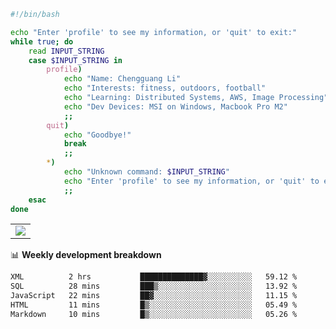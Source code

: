 ```bash
#!/bin/bash

echo "Enter 'profile' to see my information, or 'quit' to exit:"
while true; do
    read INPUT_STRING
    case $INPUT_STRING in
        profile)
            echo "Name: Chengguang Li"
            echo "Interests: fitness, outdoors, football"
            echo "Learning: Distributed Systems, AWS, Image Processing"
            echo "Dev Devices: MSI on Windows, Macbook Pro M2"
            ;;
        quit)
            echo "Goodbye!"
            break
            ;;
        *)
            echo "Unknown command: $INPUT_STRING"
            echo "Enter 'profile' to see my information, or 'quit' to exit:"
            ;;
    esac
done

```

<!--Contribution Graph-->
<table>
  <tr>
    <td>
      <picture>
        <source media="(prefers-color-scheme: light)" srcset="https://github-readme-activity-graph.vercel.app/graph?username=chengguang-li&theme=xcode&bg_color=FF000000&color=000000&hide_border=true" />
        <img src="https://github-readme-activity-graph.vercel.app/graph?username=chengguang-li&theme=xcode&bg_color=FF000000&hide_border=true" />
      </picture>
  </tr>
</table>

📊 **Weekly development breakdown**

<!--START_SECTION:waka-->

```txt
XML          2 hrs           ██████████████▓░░░░░░░░░░   59.12 %
SQL          28 mins         ███▒░░░░░░░░░░░░░░░░░░░░░   13.92 %
JavaScript   22 mins         ██▓░░░░░░░░░░░░░░░░░░░░░░   11.15 %
HTML         11 mins         █▒░░░░░░░░░░░░░░░░░░░░░░░   05.49 %
Markdown     10 mins         █▒░░░░░░░░░░░░░░░░░░░░░░░   05.26 %
```

<!--END_SECTION:waka-->

